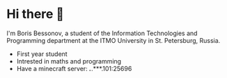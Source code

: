 # Hi there 👋

I'm Boris Bessonov, a student of the Information Technologies and Programming department at the ITMO University in St. Petersburg, Russia.

- First year student
- Intrested in maths and programming
- Have a minecraft server: ***.***.***.101:25696
